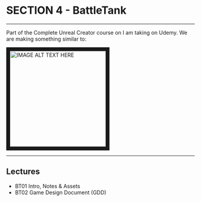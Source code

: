 # SECTION 4 - BattleTank
****

Part of the Complete Unreal Creator course on I am taking on Udemy. We are making something similar to:

<a href="http://www.youtube.com/watch?feature=player_embedded&v=https://www.youtube.com/watch?v=iJXvmedxF-M
" target="_blank"><img src="https://upload.wikimedia.org/wikipedia/en/b/b8/World_of_Tanks.jpg" 
alt="IMAGE ALT TEXT HERE" width="256" height="256" border="10" /></a>



---

## Lectures
* BT01 Intro, Notes & Assets
* BT02 Game Design Document (GDD)
